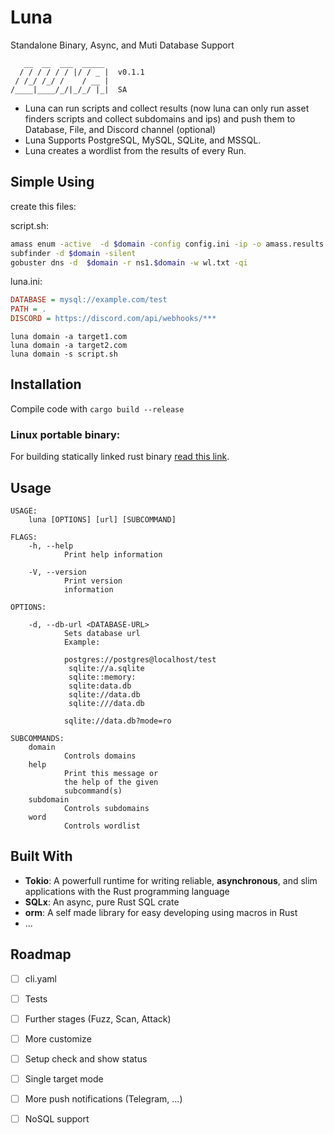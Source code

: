 
# Luna 
Standalone Binary, Async, and Muti Database Support 

```
   __  __  ___  _____ 
  / / / / / / |/ / _ |  v0.1.1
 / /_/ /_/ /    / __ |        
/____|____/_/|_/_/ |_|  SA    

```
- Luna can run scripts and collect results (now luna can only run asset finders scripts and collect subdomains and ips) and push them to Database, File, and Discord channel (optional)
- Luna Supports PostgreSQL, MySQL, SQLite, and MSSQL.
- Luna creates a wordlist from the results of every Run.

## Simple Using

create this files:

script.sh:
```bash
amass enum -active  -d $domain -config config.ini -ip -o amass.results -dir amass
subfinder -d $domain -silent
gobuster dns -d  $domain -r ns1.$domain -w wl.txt -qi

```

luna.ini:
```ini
DATABASE = mysql://example.com/test
PATH = .
DISCORD = https://discord.com/api/webhooks/***
```
`luna domain -a target1.com`  
`luna domain -a target2.com`  
`luna domain -s script.sh`  



## Installation   

Compile code with `cargo build --release`   

### Linux portable binary:
For building statically linked rust binary [read this link](https://blog.davidvassallo.me/2021/06/10/lessons-learned-building-statically-linked-rust-binaries-openssl/).



## Usage

```
USAGE:
    luna [OPTIONS] [url] [SUBCOMMAND]

FLAGS:
    -h, --help
            Print help information

    -V, --version
            Print version
            information

OPTIONS:
    
    -d, --db-url <DATABASE-URL>
            Sets database url
            Example:
            
            postgres://postgres@localhost/test
             sqlite://a.sqlite
             sqlite::memory:
             sqlite:data.db
             sqlite://data.db
             sqlite:///data.db
            
            sqlite://data.db?mode=ro

SUBCOMMANDS:
    domain
            Controls domains
    help
            Print this message or
            the help of the given
            subcommand(s)
    subdomain
            Controls subdomains
    word
            Controls wordlist
```
   

## Built With
- **Tokio**: A powerfull runtime for writing reliable, **asynchronous**, and slim applications with the Rust programming language
- **SQLx**: An async, pure Rust SQL crate
- **orm**: A self made library for easy developing using macros in Rust
- ...


## Roadmap
- [ ] cli.yaml
- [ ] Tests
- [ ] Further stages (Fuzz, Scan, Attack)
- [ ] More customize
- [ ] Setup check and show status
- [ ] Single target mode
- [ ] More push notifications (Telegram, ...)
- [ ] NoSQL support

